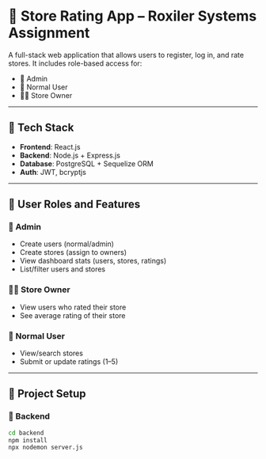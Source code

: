 # 🏪 Store Rating App – Roxiler Systems Assignment

A full-stack web application that allows users to register, log in, and rate stores. It includes role-based access for:

- 🔐 Admin
- 👤 Normal User
- 🧑‍💼 Store Owner

---

## 🚀 Tech Stack

- **Frontend**: React.js
- **Backend**: Node.js + Express.js
- **Database**: PostgreSQL + Sequelize ORM
- **Auth**: JWT, bcryptjs

---

## 👤 User Roles and Features

### 🔐 Admin
- Create users (normal/admin)
- Create stores (assign to owners)
- View dashboard stats (users, stores, ratings)
- List/filter users and stores

### 🧑‍💼 Store Owner
- View users who rated their store
- See average rating of their store

### 👤 Normal User
- View/search stores
- Submit or update ratings (1–5)

---

## 🧾 Project Setup

### 🔧 Backend

```bash
cd backend
npm install
npx nodemon server.js
